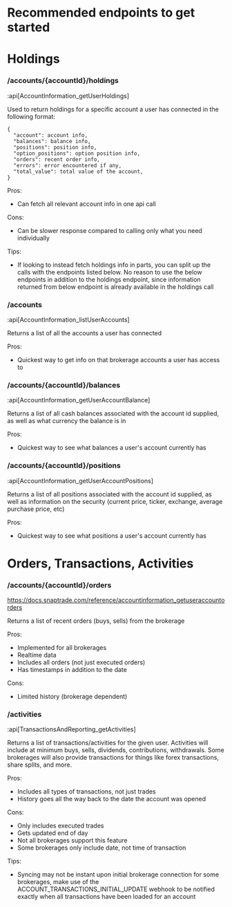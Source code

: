# Recommended endpoints to get started

# Holdings

### /accounts/{accountId}/holdings

:api[AccountInformation_getUserHoldings]

Used to return holdings for a specific account a user has connected in the following format:

```Text JSON
{
  "account": account info,
  "balances": balance info,
  "positions": position info,
  "option_positions": option position info,
  "orders": recent order info,
  "errors": error encountered if any,
  "total_value": total value of the account,
}
```

Pros:

- Can fetch all relevant account info in one api call

Cons:

- Can be slower response compared to calling only what you need individually

Tips:

- If looking to instead fetch holdings info in parts, you can split up the calls with the endpoints listed below. No reason to use the below endpoints in addition to the holdings endpoint, since information returned from below endpoint is already available in the holdings call

### /accounts

:api[AccountInformation_listUserAccounts]

Returns a list of all the accounts a user has connected

Pros:

- Quickest way to get info on that brokerage accounts a user has access to

### /accounts/{accountId}/balances

:api[AccountInformation_getUserAccountBalance]

Returns a list of all cash balances associated with the account id supplied, as well as what currency the balance is in

Pros:

- Quickest way to see what balances a user's account currently has

### /accounts/{accountId}/positions

:api[AccountInformation_getUserAccountPositions]

Returns a list of all positions associated with the account id supplied, as well as information on the security (current price, ticker, exchange, average purchase price, etc)

Pros:

- Quickest way to see what positions a user's account currently has

# Orders, Transactions, Activities

### /accounts/{accountId}/orders

<https://docs.snaptrade.com/reference/accountinformation_getuseraccountorders>

Returns a list of recent orders (buys, sells) from the brokerage

Pros:

- Implemented for all brokerages
- Realtime data 
- Includes all orders (not just executed orders)
- Has timestamps in addition to the date

Cons:

- Limited history (brokerage dependent)

### /activities

:api[TransactionsAndReporting_getActivities]

Returns a list of transactions/activities for the given user. Activities will include at minimum buys, sells, dividends, contributions, withdrawals. Some brokerages will also provide transactions for things like forex transactions, share splits, and more.

Pros:

- Includes all types of transactions, not just trades
- History goes all the way back to the date the account was opened

Cons:

- Only includes executed trades
- Gets updated end of day
- Not all brokerages support this feature
- Some brokerages only include date, not time of transaction

Tips:

- Syncing may not be instant upon initial brokerage connection for some brokerages, make use of the ACCOUNT_TRANSACTIONS_INITIAL_UPDATE webhook to be notified exactly when all transactions have been loaded for an account
